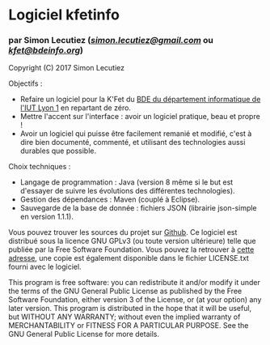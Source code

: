 # Logiciel **kfetinfo**
### par **Simon Lecutiez** ([_simon.lecutiez@gmail.com_](mailto:simon.lecutiez@gmail.com) ou [_kfet@bdeinfo.org_](mailto:kfet@bdeinfo.org))

Copyright (C) 2017 Simon Lecutiez

Objectifs :
- Refaire un logiciel pour la K'Fet du [BDE du département informatique de l'IUT Lyon 1](https://www.facebook.com/bde.info.lyon/) en repartant de zéro.
- Mettre l'accent sur l'interface : avoir un logiciel pratique, beau et propre !
- Avoir un logiciel qui puisse être facilement remanié et modifié, c'est à dire bien documenté, commenté, et utilisant des technologies aussi durables que possible.

Choix techniques :
- Langage de programmation : Java (version 8 même si le but est d'essayer de suivre les évolutions des différentes technologies).
- Gestion des dépendances : Maven (couplé à Eclipse).
- Sauvegarde de la base de donnée : fichiers JSON (librairie json-simple en version 1.1.1).

Vous pouvez trouver les sources du projet sur [Github](https://github.com/Rbird0/kfetinfo).
Ce logiciel est distribué sous la licence GNU GPLv3 (ou toute version ultérieure) telle que publiée par la Free Software Foundation. Vous pouvez la retrouver à [cette adresse](https://www.gnu.org/licenses/#GPL), une copie est également disponible dans le fichier LICENSE.txt fourni avec le logiciel.

This program is free software: you can redistribute it and/or modify it under the terms of the GNU General Public License as published by the Free Software Foundation, either version 3 of the License, or (at your option) any later version. This program is distributed in the hope that it will be useful, but WITHOUT ANY WARRANTY; without even the implied warranty of MERCHANTABILITY or FITNESS FOR A PARTICULAR PURPOSE. See the GNU General Public License for more details.